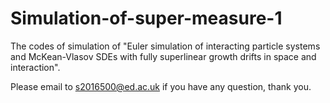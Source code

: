 # Simulation-of-super-measure-1
The codes of simulation of "Euler simulation of interacting particle systems and McKean-Vlasov SDEs with fully superlinear growth drifts in space and interaction".

Please email to s2016500@ed.ac.uk if you have any question, thank you.
